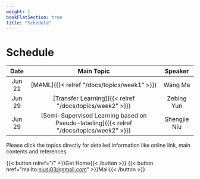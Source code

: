 ```yaml
---
weight: 1
bookFlatSection: true
title: "Schedule"
---
```


# Schedule

| Date | Main Topic | Speaker |
|:-----------:|:------------------:|:------:|
| Jun 21 | [MAML]({{< relref "/docs/topics/week1" >}})| Wang Ma |
| Jun 29 | [Transfer Learning]({{< relref "/docs/topics/week2" >}})| Zebing Yun |
|Jun 29|[Semi-Supervised Learning based on Pseudo-labeling]({{< relref "/docs/topics/week2" >}})|Shengjie Niu|

Please click the topics directly for detailed information like online link, main contents and references.

{{< button relref="/" >}}Get Home{{< /button >}}
{{< button href="mailto:niusj03@gmail.com" >}}Mail{{< /button >}}